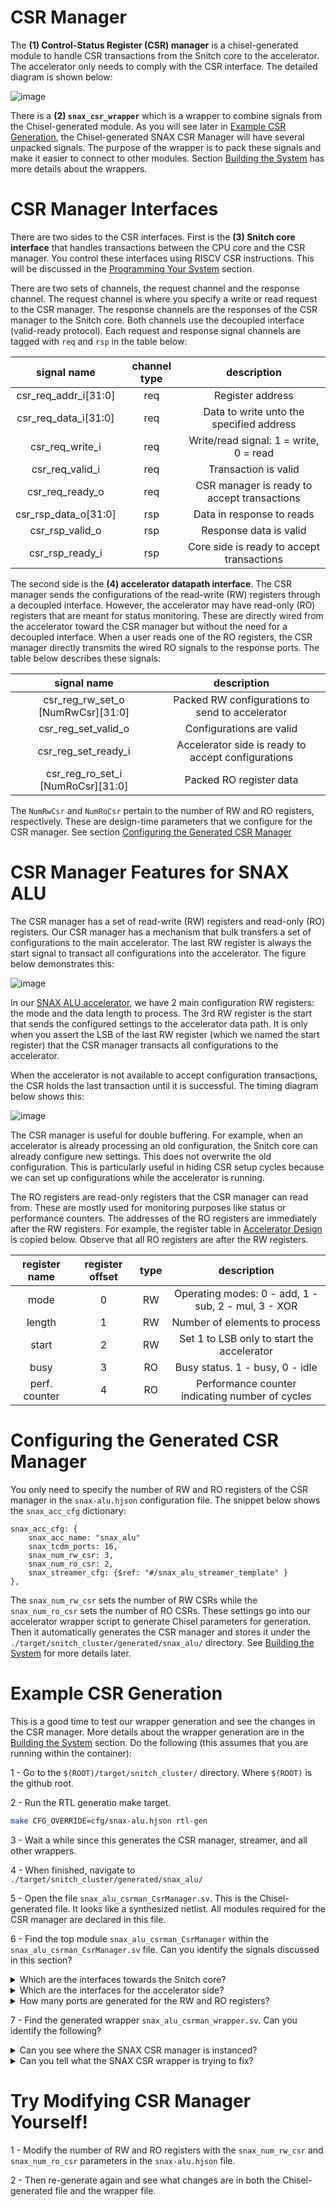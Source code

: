 # CSR Manager

The **(1) Control-Status Register (CSR) manager** is a chisel-generated module to handle CSR transactions from the Snitch core to the accelerator. The accelerator only needs to comply with the CSR interface. The detailed diagram is shown below:

![image](https://github.com/KULeuven-MICAS/snitch_cluster/assets/26665295/97af01e6-fcb0-48f7-880c-8bfdb1166308)

There is a **(2) `snax_csr_wrapper`** which is a wrapper to combine signals from the Chisel-generated module. As you will see later in [Example CSR Generation](#example-csr-generation), the Chisel-generated SNAX CSR Manager will have several unpacked signals. The purpose of the wrapper is to pack these signals and make it easier to connect to other modules. Section [Building the System](./build_system.md) has more details about the wrappers.

# CSR Manager Interfaces

There are two sides to the CSR interfaces. First is the **(3) Snitch core interface** that handles transactions between the CPU core and the CSR manager. You control these interfaces using RISCV CSR instructions. This will be discussed in the [Programming Your System](./programming.md) section.

There are two sets of channels, the request channel and the response channel. The request channel is where you specify a write or read request to the CSR manager. The response channels are the responses of the CSR manager to the Snitch core. Both channels use the decoupled interface (valid-ready protocol). Each request and response signal channels are tagged with `req` and `rsp` in the table below:

|  signal name         |  channel type  | description                                  |
| :------------------: | :------------: | :------------------------------------------: |
| csr_req_addr_i[31:0] | req            |  Register address                            |
| csr_req_data_i[31:0] | req            |  Data to write unto the specified address    |
| csr_req_write_i      | req            |  Write/read signal: 1 = write, 0 = read      |
| csr_req_valid_i      | req            |  Transaction is valid                        |
| csr_req_ready_o      | req            |  CSR manager is ready to accept transactions |
| csr_rsp_data_o[31:0] | rsp            |  Data in response to reads                   |
| csr_rsp_valid_o      | rsp            |  Response data is valid                      |
| csr_rsp_ready_i      | rsp            |  Core side is ready to accept transactions   |


The second side is the **(4) accelerator datapath interface**. The CSR manager sends the configurations of the read-write (RW) registers through a decoupled interface. However, the accelerator may have read-only (RO) registers that are meant for status monitoring. These are directly wired from the accelerator toward the CSR manager but without the need for a decoupled interface. When a user reads one of the RO registers, the CSR manager directly transmits the wired RO signals to the response ports. The table below describes these signals:

|  signal name                      | description                                         |
| :-------------------------------: | :-------------------------------------------------: |
| csr_reg_rw_set_o [NumRwCsr][31:0] |  Packed RW configurations to send to accelerator    |
| csr_reg_set_valid_o               |  Configurations are valid                           |
| csr_reg_set_ready_i               |  Accelerator side is ready to accept configurations |
| csr_reg_ro_set_i [NumRoCsr][31:0] |  Packed RO register data                            |

The `NumRwCsr` and `NumRoCsr` pertain to the number of RW and RO registers, respectively. These are design-time parameters that we configure for the CSR manager. See section [Configuring the Generated CSR Manager](#configuring-the-generated-csr-manager)

# CSR Manager Features for SNAX ALU

The CSR manager has a set of read-write (RW) registers and read-only (RO) registers. Our CSR manager has a mechanism that bulk transfers a set of configurations to the main accelerator. The last RW register is always the start signal to transact all configurations into the accelerator. The figure below demonstrates this:

![image](https://github.com/KULeuven-MICAS/snax_cluster/assets/26665295/72743450-30ff-4a6f-a08b-5096c38af24d)

In our [SNAX ALU accelerator](./accelerator_design.md), we have 2 main configuration RW registers: the mode and the data length to process. The 3rd RW register is the start that sends the configured settings to the accelerator data path. It is only when you assert the LSB of the last RW register (which we named the start register) that the CSR manager transacts all configurations to the accelerator.

When the accelerator is not available to accept configuration transactions, the CSR holds the last transaction until it is successful. The timing diagram below shows this:

![image](https://github.com/KULeuven-MICAS/snax_cluster/assets/26665295/e22d6a11-123f-4928-ae68-f0212e6465c0)

The CSR manager is useful for double buffering. For example, when an accelerator is already processing an old configuration, the Snitch core can already configure new settings. This does not overwrite the old configuration. This is particularly useful in hiding CSR setup cycles because we can set up configurations while the accelerator is running.

The RO registers are read-only registers that the CSR manager can read from. These are mostly used for monitoring purposes like status or performance counters. The addresses of the RO registers are immediately after the RW registers. For example, the register table in [Accelerator Design](./accelerator_design.md) is copied below. Observe that all RO registers are after the RW registers.


|  register name  |  register offset  |   type  |                   description                       |
| :-------------: | :---------------: | :-----: |:--------------------------------------------------: |
|    mode         |       0           |   RW    | Operating modes: 0 - add, 1 - sub, 2 - mul, 3 - XOR |
|    length       |       1           |   RW    | Number of elements to process                       |
|    start        |       2           |   RW    | Set 1 to LSB only to start the accelerator          |
|    busy         |       3           |   RO    | Busy status. 1 - busy, 0 - idle                     |
|  perf. counter  |       4           |   RO    | Performance counter indicating number of cycles     |



# Configuring the Generated CSR Manager

You only need to specify the number of RW and RO registers of the CSR manager in the `snax-alu.hjson` configuration file. The snippet below shows the `snax_acc_cfg` dictionary:

```hjson
snax_acc_cfg: {
    snax_acc_name: "snax_alu"
    snax_tcdm_ports: 16,
    snax_num_rw_csr: 3,
    snax_num_ro_csr: 2,
    snax_streamer_cfg: {$ref: "#/snax_alu_streamer_template" }
},
```

The `snax_num_rw_csr` sets the number of RW CSRs while the `snax_num_ro_csr` sets the number of RO CSRs. These settings go into our accelerator wrapper script to generate Chisel parameters for generation. Then it automatically generates the CSR manager and stores it under the `./target/snitch_cluster/generated/snax_alu/` directory. See [Building the System](./build_system.md) for more details later.

# Example CSR Generation

This is a good time to test our wrapper generation and see the changes in the CSR manager. More details about the wrapper generation are in the [Building the System](./build_system.md) section. Do the following (this assumes that you are running within the container):

1 - Go to the `$(ROOT)/target/snitch_cluster/` directory. Where `$(ROOT)` is the github root.

2 - Run the RTL generatio make target.

```bash
make CFG_OVERRIDE=cfg/snax-alu.hjson rtl-gen
```

3 - Wait a while since this generates the CSR manager, streamer, and all other wrappers.

4 - When finished, navigate to `./target/snitch_cluster/generated/snax_alu/`

5 - Open the file `snax_alu_csrman_CsrManager.sv`. This is the Chisel-generated file. It looks like a synthesized netlist. All modules required for the CSR manager are declared in this file. 

6 - Find the top module `snax_alu_csrman_CsrManager` within the `snax_alu_csrman_CsrManager.sv` file. Can you identify the signals discussed in this section?

<details>
  <summary> Which are the interfaces towards the Snitch core? </summary>
  All signals with `*_csr_config_in_*`.
</details>


<details>
  <summary> Which are the interfaces for the accelerator side? </summary>
  All signals with `*_csr_config_out_*` and also the `*_read_only_csr_*`.
</details>

<details>
  <summary> How many ports are generated for the RW and RO registers? </summary>
  There are 3 RW register ports and 2 RO register ports.
</details>

7 - Find the generated wrapper `snax_alu_csrman_wrapper.sv`. Can you identify the following?

<details>
  <summary> Can you see where the SNAX CSR manager is instanced? </summary>
  Yes! It has the instance name `i_snax_alu_csrman_CsrManager`.
</details>

<details>
  <summary> Can you tell what the SNAX CSR wrapper is trying to fix? </summary>
  It's just simply packing the unpacked Chisel-generated signals of the CSR manager.
</details>

# Try Modifying CSR Manager Yourself!

1 - Modify the number of RW and RO registers with the `snax_num_rw_csr` and `snax_num_ro_csr` parameters in the `snax-alu.hjson` file.

2 - Then re-generate again and see what changes are in both the Chisel-generated file and the wrapper file.
